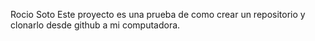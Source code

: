 Rocio Soto Este proyecto es una prueba de como crear un repositorio y clonarlo desde github a mi computadora.
